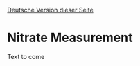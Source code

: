 [Deutsche Version dieser Seite](https://github.com/CitizenSensor/CitizenSensor/blob/master/Wiki/CS_Usage_Measurement-DE)

# Nitrate Measurement #

Text to come